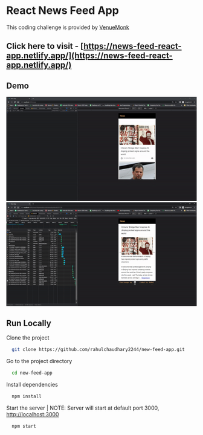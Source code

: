 # React News Feed App
This coding challenge is provided by [VenueMonk](https://www.venuemonk.com/)

## Click here to visit - [https://news-feed-react-app.netlify.app/](https://news-feed-react-app.netlify.app/)

## Demo

![news-feed-app-rahul.gif](https://github.com/rahulchaudhary2244/media-repository/blob/main/news-feed-app.gif)
![news-feed-app-rahul-2.gif](https://github.com/rahulchaudhary2244/media-repository/blob/main/news-feed-app-gif-2.gif)

## Run Locally

Clone the project

```bash
  git clone https://github.com/rahulchaudhary2244/new-feed-app.git
```

Go to the project directory

```bash
  cd new-feed-app
```

Install dependencies

```bash
  npm install
```

Start the server | NOTE: Server will start at default port 3000, [http://localhost:3000](http://localhost:3000)

```bash
  npm start
```
